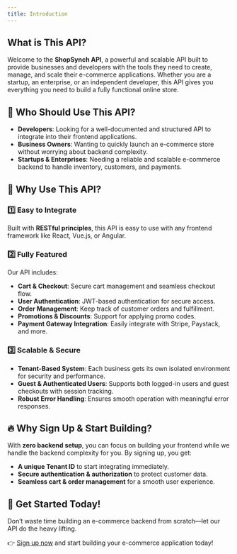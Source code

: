 ```yaml
---
title: Introduction
---
```


##  What is This API?
Welcome to the **ShopSynch API**, a powerful and scalable API built to provide businesses and developers with the tools they need to create, manage, and scale their e-commerce applications. Whether you are a startup, an enterprise, or an independent developer, this API gives you everything you need to build a fully functional online store.

## 🎯 Who Should Use This API?
- **Developers**: Looking for a well-documented and structured API to integrate into their frontend applications.
- **Business Owners**: Wanting to quickly launch an e-commerce store without worrying about backend complexity.
- **Startups & Enterprises**: Needing a reliable and scalable e-commerce backend to handle inventory, customers, and payments.

## 🚀 Why Use This API?
### **1️⃣ Easy to Integrate**
Built with **RESTful principles**, this API is easy to use with any frontend framework like React, Vue.js, or Angular. 

### **2️⃣ Fully Featured**
Our API includes:
- **Cart & Checkout**: Secure cart management and seamless checkout flow.
- **User Authentication**: JWT-based authentication for secure access.
- **Order Management**: Keep track of customer orders and fulfillment.
- **Promotions & Discounts**: Support for applying promo codes.
- **Payment Gateway Integration**: Easily integrate with Stripe, Paystack, and more.

### **3️⃣ Scalable & Secure**
- **Tenant-Based System**: Each business gets its own isolated environment for security and performance.
- **Guest & Authenticated Users**: Supports both logged-in users and guest checkouts with session tracking.
- **Robust Error Handling**: Ensures smooth operation with meaningful error responses.

## 🔥 Why Sign Up & Start Building?
With **zero backend setup**, you can focus on building your frontend while we handle the backend complexity for you. By signing up, you get:
- **A unique Tenant ID** to start integrating immediately.
- **Secure authentication & authorization** to protect customer data.
- **Seamless cart & order management** for a smooth user experience.

## 🎯 Get Started Today!
Don’t waste time building an e-commerce backend from scratch—let our API do the heavy lifting. 

👉 [Sign up now](#) and start building your e-commerce application today!
